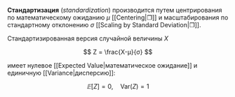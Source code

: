 
**Стандартизация** (*standardization*) производится путем центрирования по математическому ожиданию $μ$ [[Centering|❐]] и масштабирования по стандартному отклонению $σ$ [[Scaling by Standard Deviation|❐]].

Стандартизированная версия случайной величины $X$

$$
Z = \frac{X-μ}{σ} 
$$

имеет нулевое [[Expected Value|математическое ожидание]] и единичную [[Variance|дисперсию]]:

$$
𝔼[Z]=0, \quad \mathrm{Var}(Z)=1
$$




